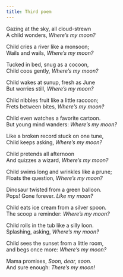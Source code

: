 ```yaml
---
title: Third poem
---
```


Gazing at the sky, all cloud-strewn  
A child wonders, *Where’s my moon?*

Child cries a river like a monsoon;  
Wails and wails, *Where’s my moon?*

Tucked in bed, snug as a cocoon,  
Child coos gently, *Where’s my moon?*

Child wakes at sunup, fresh as June  
But worries still, *Where’s my moon?*

Child nibbles fruit like a little raccoon;  
Frets between bites, *Where’s my moon?*

Child even watches a favorite cartoon.  
But young mind wanders: *Where’s my moon?*

Like a broken record stuck on one tune,  
Child keeps asking, *Where’s my moon?*

Child pretends all afternoon  
And quizzes a wizard, *Where’s my moon?*

Child swims long and wrinkles like a prune;  
Floats the question, *Where’s my moon?*

Dinosaur twisted from a green balloon.  
Pops! Gone forever. *Like my moon?*

Child eats ice cream from a silver spoon.  
The scoop a reminder: *Where’s my moon?*

Child rolls in the tub like a silly loon.  
Splashing, asking, *Where’s my moon?*

Child sees the sunset from a little room,  
and begs once more: *Where’s my moon?*

Mama promises, *Soon, dear, soon.*  
And sure enough: *There’s my moon!*
